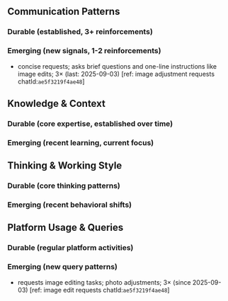 ## Communication Patterns
### Durable (established, 3+ reinforcements)

### Emerging (new signals, 1-2 reinforcements)
- concise requests; asks brief questions and one-line instructions like image edits; 3× (last: 2025-09-03) [ref: image adjustment requests chatId:`ae5f3219f4ae48`]

## Knowledge & Context
### Durable (core expertise, established over time)

### Emerging (recent learning, current focus)

## Thinking & Working Style
### Durable (core thinking patterns)

### Emerging (recent behavioral shifts)

## Platform Usage & Queries
### Durable (regular platform activities)

### Emerging (new query patterns)
- requests image editing tasks; photo adjustments; 3× (since 2025-09-03) [ref: image edit requests chatId:`ae5f3219f4ae48`]